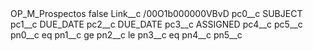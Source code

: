 <?xml version="1.0" encoding="UTF-8"?>
<CustomMetadata xmlns="http://soap.sforce.com/2006/04/metadata" xmlns:xsi="http://www.w3.org/2001/XMLSchema-instance" xmlns:xsd="http://www.w3.org/2001/XMLSchema">
    <label>OP_M_Prospectos</label>
    <protected>false</protected>
    <values>
        <field>Link__c</field>
        <value xsi:type="xsd:string">/00O1b000000VBvD</value>
    </values>
    <values>
        <field>pc0__c</field>
        <value xsi:type="xsd:string">SUBJECT</value>
    </values>
    <values>
        <field>pc1__c</field>
        <value xsi:type="xsd:string">DUE_DATE</value>
    </values>
    <values>
        <field>pc2__c</field>
        <value xsi:type="xsd:string">DUE_DATE</value>
    </values>
    <values>
        <field>pc3__c</field>
        <value xsi:type="xsd:string">ASSIGNED</value>
    </values>
    <values>
        <field>pc4__c</field>
        <value xsi:nil="true"/>
    </values>
    <values>
        <field>pc5__c</field>
        <value xsi:nil="true"/>
    </values>
    <values>
        <field>pn0__c</field>
        <value xsi:type="xsd:string">eq</value>
    </values>
    <values>
        <field>pn1__c</field>
        <value xsi:type="xsd:string">ge</value>
    </values>
    <values>
        <field>pn2__c</field>
        <value xsi:type="xsd:string">le</value>
    </values>
    <values>
        <field>pn3__c</field>
        <value xsi:type="xsd:string">eq</value>
    </values>
    <values>
        <field>pn4__c</field>
        <value xsi:nil="true"/>
    </values>
    <values>
        <field>pn5__c</field>
        <value xsi:nil="true"/>
    </values>
</CustomMetadata>

